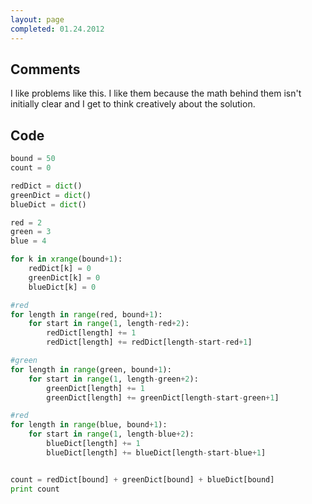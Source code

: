 ```yaml
---
layout: page
completed: 01.24.2012
---
```


## Comments

I like problems like this. I like them because the math behind them isn't
initially clear and I get to think creatively about the solution.

## Code

```python
bound = 50
count = 0

redDict = dict()
greenDict = dict()
blueDict = dict()

red = 2
green = 3
blue = 4

for k in xrange(bound+1):
	redDict[k] = 0
	greenDict[k] = 0
	blueDict[k] = 0

#red
for length in range(red, bound+1):
	for start in range(1, length-red+2):
		redDict[length] += 1
		redDict[length] += redDict[length-start-red+1]

#green
for length in range(green, bound+1):
	for start in range(1, length-green+2):
		greenDict[length] += 1
		greenDict[length] += greenDict[length-start-green+1]

#red
for length in range(blue, bound+1):
	for start in range(1, length-blue+2):
		blueDict[length] += 1
		blueDict[length] += blueDict[length-start-blue+1]


count = redDict[bound] + greenDict[bound] + blueDict[bound]
print count
```
